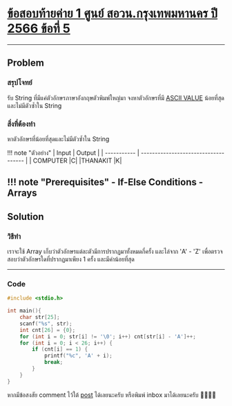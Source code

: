 # [ข้อสอบท้ายค่าย 1 ศูนย์ สอวน.กรุงเทพมหานคร ปี 2566 ข้อที่ 5](https://grader.gchan.moe/problemset/c1_bkk66_5)

---

## Problem

### สรุปโจทย์

รับ String ที่มีแค่ตัวอักษรภาษาอังกฤษตัวพิมพ์ใหญ่มา จงหาตัวอักษรที่มี [ASCII VALUE](https://www.ascii-code.com/) น้อยที่สุดและไม่มีตัวซ้ำใน String

### สิ่งที่ต้องทำ

หาตัวอักษรที่น้อยที่สุดและไม่มีตัวซ้ำใน String

!!! note "ตัวอย่าง"
    | Input      | Output                          |
    | ----------- | ------------------------------------ |
    | COMPUTER    |C|
    |THANAKIT     |K|

!!! note "Prerequisites"
    - If-Else Conditions
    - Arrays
---

## Solution

### วิธีทำ

เราจะใช้ Array เก็บว่าตัวอักษรแต่ละตัวมีการปรากฏมาทั้งหมดกี่ครั้ง และไล่จาก 'A' - 'Z' เพื่อตรวจสอบว่าตัวอักษรใดที่ปรากฏมาเพียง 1 ครั้ง และมีค่าน้อยที่สุด

---

### Code

```cpp title="posn1_66_bkk_p5.cpp"
#include <stdio.h>

int main(){
    char str[25];
    scanf("%s", str);
    int cnt[26] = {0};
    for (int i = 0; str[i] != '\0'; i++) cnt[str[i] - 'A']++;
    for (int i = 0; i < 26; i++) {
        if (cnt[i] == 1) {
            printf("%c", 'A' + i);
            break;
        }
    }
}
```

หากมีข้อสงสัย comment ไว้ใต้ [post]() ได้เลยนะครับ หรือพิมพ์ inbox มาได้เลยนะครับ 🙇‍♂️🙇‍♂️
